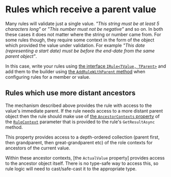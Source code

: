 # Rules which receive a parent value

Many rules will validate just a single value. _"This string must be at least 5 characters long"_ or _"This number must not be negative"_ and so on. In both these cases it does not matter where the string or number came from.
For some rules though, they require some context in the form of the object which provided the value under validation. For example _"This date (representing a start date) must be before the end-date from the same parent object"_.

In this case, write your rules using [the interface `IRule<TValue, TParent>`] and add them to the builder using [the `AddRuleWithParent` method] when configuring rules for a member or value.

[the interface `IRule<TValue, TParent>`]: xref:CSF.Validation.Rules.IRule`2
[the `AddRuleWithParent` method]: xref:CSF.Validation.ValidatorBuilding.IConfiguresValueAccessor`2.AddRuleWithParent``1(System.Action{CSF.Validation.ValidatorBuilding.IConfiguresRule{``0}})

## Rules which use more distant ancestors

The mechanism described above provides the rule with access to the value's immediate parent.
If the rule needs access to a more distant parent object then the rule should make use of [the `AncestorContexts` property] of the [`RuleContext`] parameter that is provided to the rule's `GetResultAsync` method.

This property provides access to a depth-ordered collection (parent first, then grandparent, then great-grandparent etc) of the role contexts for ancestors of the current value.

Within these ancestor contexts, [the `ActualValue` property] provides access to the ancestor object itself. There is no type-safe way to access this, so rule logic will need to cast/safe-cast it to the appropriate type.

[the `AncestorContexts` property]: xref:CSF.Validation.Rules.RuleContext.AncestorContexts
[`RuleContext`]: xref:CSF.Validation.Rules.RuleContext
[the `Object` property]: xref:CSF.Validation.Rules.ValueContext.ActualValue